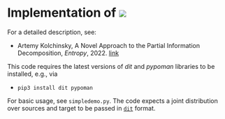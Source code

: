 # Implementation of <img src="https://latex.codecogs.com/gif.latex?%5Cdpi%7B200%7D%20I_\cap^\prec" />

For a detailed description, see:
* Artemy Kolchinsky, A Novel Approach to the Partial Information Decomposition, *Entropy*, 2022. [link](https://www.mdpi.com/1099-4300/24/3/403)


This code requires the latest versions of *dit* and *pypoman* libraries to be installed, e.g., via
* `pip3 install dit pypoman`

For basic usage, see `simpledemo.py`. The code expects a joint distribution over sources and target to be passed in [`dit`](https://github.com/dit/dit) format.
